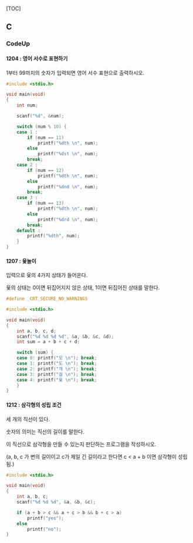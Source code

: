 [TOC]

## C

### CodeUp

#### 1204 : 영어 서수로 표현하기

1부터 99까지의 숫자가 입력되면 영어 서수 표현으로 출력하시오. 

```c
#include <stdio.h>

void main(void)
{
	int num;

	scanf("%d", &num);

	switch (num % 10) {
	case 1 : 
		if (num == 11)
			printf("%dth \n", num);
		else
			printf("%dst \n", num);
		break;
	case 2 : 
		if (num == 12)
			printf("%dth \n", num);
		else
			printf("%dnd \n", num);
		break;
	case 3 : 
		if (num == 13)
			printf("%dth \n", num);
		else
			printf("%drd \n", num);
		break;
	default :
		printf("%dth", num);
	}
}
```

#### 1207 : 윷놀이 

입력으로 윷의 4가지 상태가 들어온다.

윷의 상태는 0이면 뒤집어지지 않은 상태, 1이면 뒤집어진 상태를 말한다.

```c
#define _CRT_SECURE_NO_WARNINGS

#include <stdio.h>

void main(void)
{
	int a, b, c, d;
	scanf("%d %d %d %d", &a, &b, &c, &d);
	int sum = a + b + c + d;

	switch (sum) {
	case 0: printf("모 \n"); break;
	case 1: printf("도 \n"); break;
	case 2: printf("개 \n"); break;
	case 3: printf("걸 \n"); break;
	case 4: printf("윷 \n"); break;
	}
}
```

#### 1212 : 삼각형의 성립 조건

세 개의 직선이 있다.

숫자의 의미는 직선의 길이를 말한다.

이 직선으로 삼각형을 만들 수 있는지 판단하는 프로그램을 작성하시오.

(a, b, c 가 변의 길이이고 c가 제일 긴 길이라고 한다면 c < a + b 이면 삼각형이 성립됨.)

```c
#include <stdio.h>

void main(void)
{
	int a, b, c;
	scanf("%d %d %d", &a, &b, &c);

	if (a + b > c && a + c > b && b + c > a)
		printf("yes");
	else
		printf("no");
}
```


